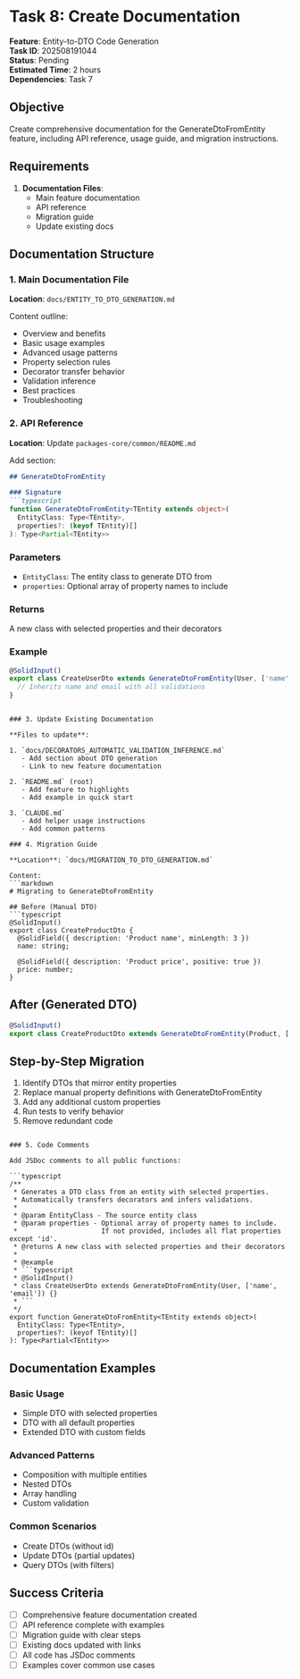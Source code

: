 # Task 8: Create Documentation

**Feature**: Entity-to-DTO Code Generation  
**Task ID**: 202508191044  
**Status**: Pending  
**Estimated Time**: 2 hours  
**Dependencies**: Task 7  

## Objective

Create comprehensive documentation for the GenerateDtoFromEntity feature, including API reference, usage guide, and migration instructions.

## Requirements

1. **Documentation Files**:
   - Main feature documentation
   - API reference
   - Migration guide
   - Update existing docs

## Documentation Structure

### 1. Main Documentation File

**Location**: `docs/ENTITY_TO_DTO_GENERATION.md`

Content outline:
- Overview and benefits
- Basic usage examples
- Advanced usage patterns
- Property selection rules
- Decorator transfer behavior
- Validation inference
- Best practices
- Troubleshooting

### 2. API Reference

**Location**: Update `packages-core/common/README.md`

Add section:
```markdown
## GenerateDtoFromEntity

### Signature
```typescript
function GenerateDtoFromEntity<TEntity extends object>(
  EntityClass: Type<TEntity>,
  properties?: (keyof TEntity)[]
): Type<Partial<TEntity>>
```

### Parameters
- `EntityClass`: The entity class to generate DTO from
- `properties`: Optional array of property names to include

### Returns
A new class with selected properties and their decorators

### Example
```typescript
@SolidInput()
export class CreateUserDto extends GenerateDtoFromEntity(User, ['name', 'email']) {
  // Inherits name and email with all validations
}
```
```

### 3. Update Existing Documentation

**Files to update**:

1. `docs/DECORATORS_AUTOMATIC_VALIDATION_INFERENCE.md`
   - Add section about DTO generation
   - Link to new feature documentation

2. `README.md` (root)
   - Add feature to highlights
   - Add example in quick start

3. `CLAUDE.md`
   - Add helper usage instructions
   - Add common patterns

### 4. Migration Guide

**Location**: `docs/MIGRATION_TO_DTO_GENERATION.md`

Content:
```markdown
# Migrating to GenerateDtoFromEntity

## Before (Manual DTO)
```typescript
@SolidInput()
export class CreateProductDto {
  @SolidField({ description: 'Product name', minLength: 3 })
  name: string;
  
  @SolidField({ description: 'Product price', positive: true })
  price: number;
}
```

## After (Generated DTO)
```typescript
@SolidInput()
export class CreateProductDto extends GenerateDtoFromEntity(Product, ['name', 'price']) {}
```

## Step-by-Step Migration
1. Identify DTOs that mirror entity properties
2. Replace manual property definitions with GenerateDtoFromEntity
3. Add any additional custom properties
4. Run tests to verify behavior
5. Remove redundant code
```

### 5. Code Comments

Add JSDoc comments to all public functions:

```typescript
/**
 * Generates a DTO class from an entity with selected properties.
 * Automatically transfers decorators and infers validations.
 * 
 * @param EntityClass - The source entity class
 * @param properties - Optional array of property names to include.
 *                     If not provided, includes all flat properties except 'id'.
 * @returns A new class with selected properties and their decorators
 * 
 * @example
 * ```typescript
 * @SolidInput()
 * class CreateUserDto extends GenerateDtoFromEntity(User, ['name', 'email']) {}
 * ```
 */
export function GenerateDtoFromEntity<TEntity extends object>(
  EntityClass: Type<TEntity>,
  properties?: (keyof TEntity)[]
): Type<Partial<TEntity>>
```

## Documentation Examples

### Basic Usage
- Simple DTO with selected properties
- DTO with all default properties
- Extended DTO with custom fields

### Advanced Patterns
- Composition with multiple entities
- Nested DTOs
- Array handling
- Custom validation

### Common Scenarios
- Create DTOs (without id)
- Update DTOs (partial updates)
- Query DTOs (with filters)

## Success Criteria

- [ ] Comprehensive feature documentation created
- [ ] API reference complete with examples
- [ ] Migration guide with clear steps
- [ ] Existing docs updated with links
- [ ] All code has JSDoc comments
- [ ] Examples cover common use cases